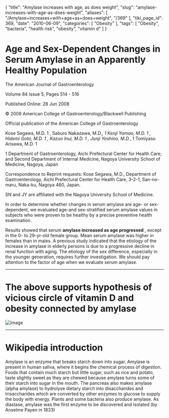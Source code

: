 {
    "title": "Amylase increases with age, as does weight",
    "slug": "amylase-increases-with-age-as-does-weight",
    "aliases": [
        "/Amylase+increases+with+age+as+does+weight",
        "/369"
    ],
    "tiki_page_id": 369,
    "date": "2010-06-09",
    "categories": [
        "Obesity"
    ],
    "tags": [
        "Obesity",
        "bacteria",
        "health risk",
        "obesity",
        "vitamin d"
    ]
}


# Age and Sex-Dependent Changes in Serum Amylase in an Apparently Healthy Population

The American Journal of Gastroenterology

Volume 84 Issue 5, Pages 514 - 516

Published Online: 28 Jun 2008

© 2008 American College of Gastroenterology/Blackwell Publishing

Official publication of the American College of Gastroenterology

Kose Segawa, M.D. 1 , Saburo Nakazawa, M.D.*, 1 Kenji Yamao, M.D. 1 , Hidemi Goto, M.D. 1 , Kazuo Inui, M.D. 1 , Junji Yoshino, M.D.*, 1 Tomiyasu Arisawa, M.D. 1

1 Department of Gastroenterology, Aichi Prefectural Center for Health Care; and Second Department of Internal Medicine, Nagoya University School of Medicine, Nagoya, Japan

Correspondence to  Reprint requests: Kose Segawa, M.D., Department of Gastroenterology, Aichi Prefectural Center for Health Care, 3-2-1, San-no-maru, Naka-ku, Nagoya 460, Japan.

SN and JY are affiliated with the Nagoya University School of Medicine.

In order to determine whether changes in serum amylase are age- or sex-dependent, we evaluated age-and sex-stratified serum amylase values in subjects who were proven to be healthy by a precise preventive health examination. 

Results showed that serum  **amylase increased as age progressed** , except in the 0- to 29-yr-old female group. Mean serum amylase was higher in females than in males. A previous study indicated that the etiology of the increase in amylase in elderly persons is due to a progressive decline in renal function with aging. The etiology of the sex difference, especially in the younger generation, requires further investigation. We should pay attention to the factor of age when we evaluate serum amylase.

---

# The above supports hypothesis of vicious circle of vitamin D and obesity connected by amylase

<img src="https://d378j1rmrlek7x.cloudfront.net/attachments/gif/vitamin-d-amylase-obesity-vicious-circle.gif" alt="image">

---

# Wikipedia introduction

Amylase is an enzyme that breaks starch down into sugar. Amylase is present in human saliva, where it begins the chemical process of digestion. Foods that contain much starch but little sugar, such as rice and potato, taste slightly sweet as they are chewed because amylase turns some of their starch into sugar in the mouth. The pancreas  also makes amylase (alpha amylase) to hydrolyse dietary starch into disaccharides and trisaccharides which are converted by other enzymes to glucose to supply the body with energy. Plants and some bacteria also produce amylase. As diastase, amylase was the first enzyme to be discovered and isolated (by Anselme Payen in 1833)